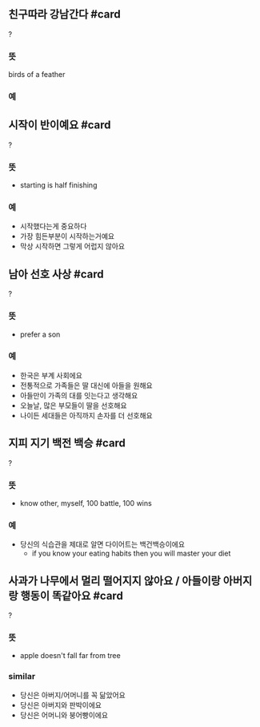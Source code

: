 ## 친구따라 강남간다 #card
?
### 뜻
birds of a feather
### 예
<!--SR:!2025-05-01,209,330-->

## 시작이 반이예요 #card
?
### 뜻
- starting is half finishing
### 예
- 시작했다는게 중요하다
- 가장 힘든부분이 시작하는거예요
- 막상 시작하면 그렇게 어럽지 않아요
<!--SR:!2024-12-29,20,260-->

## 남아 선호 사상 #card
?
### 뜻
- prefer a son
### 예
- 한국은 부계 사회에요
- 전통적으로 가족들은 딸 대신에 아들을 원해요
- 아들만이 가족의 대를 잇는다고 생각해요
- 오늘날, 많은 부모들이 딸을 선호해요
- 나이든 세대들은 아직까지 손자를 더 선호해요
<!--SR:!2025-01-01,18,258-->


## 지피 지기 백전 백승 #card
?
### 뜻
- know other, myself, 100 battle, 100 wins
### 예
- 당신의 식습관을 제대로 알면 다이어트는 백건백승이에요
	- if you know your eating habits then you will master  your diet
<!--SR:!2025-01-17,34,280-->

## 사과가 나무에서 멀리 떨어지지 않아요 / 아들이랑 아버지랑 행동이 똑같아요 #card
?
### 뜻
- apple doesn't fall far from tree
### similar
- 당신은 아버지/어머니를 꼭 닮았어요
- 당신은 아버지와 판박이에요
- 당신은 어머니와 붕어빵이에요
<!--SR:!2025-01-05,22,260-->

